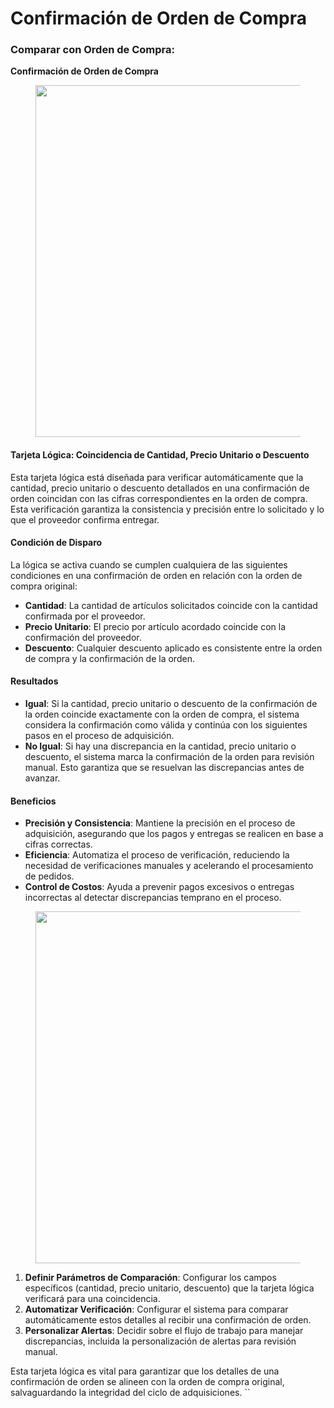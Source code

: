 # Confirmación de Orden de Compra

### Comparar con Orden de Compra:&#x20;

**Confirmación de Orden de Compra**

<figure><img src="https://lh7-us.googleusercontent.com/glQHETatKah-1YugeLqBb7Jim6lNJxuarRv-KEMv4NPzFfcjSm6mVhTMdI30nxdJ0SHXZ55Oup6KH7K-J6IxjUOiG0wxUX8toAaCopgBJwPyr94CPjoKuauNTmoHGGhg6f3gwHD39W7gpvijg4LQVJ4" alt="" width="563"><figcaption></figcaption></figure>

#### Tarjeta Lógica: Coincidencia de Cantidad, Precio Unitario o Descuento

Esta tarjeta lógica está diseñada para verificar automáticamente que la cantidad, precio unitario o descuento detallados en una confirmación de orden coincidan con las cifras correspondientes en la orden de compra. Esta verificación garantiza la consistencia y precisión entre lo solicitado y lo que el proveedor confirma entregar.

#### Condición de Disparo

La lógica se activa cuando se cumplen cualquiera de las siguientes condiciones en una confirmación de orden en relación con la orden de compra original:

* **Cantidad**: La cantidad de artículos solicitados coincide con la cantidad confirmada por el proveedor.
* **Precio Unitario**: El precio por artículo acordado coincide con la confirmación del proveedor.
* **Descuento**: Cualquier descuento aplicado es consistente entre la orden de compra y la confirmación de la orden.

#### Resultados

* **Igual**: Si la cantidad, precio unitario o descuento de la confirmación de la orden coincide exactamente con la orden de compra, el sistema considera la confirmación como válida y continúa con los siguientes pasos en el proceso de adquisición.
* **No Igual**: Si hay una discrepancia en la cantidad, precio unitario o descuento, el sistema marca la confirmación de la orden para revisión manual. Esto garantiza que se resuelvan las discrepancias antes de avanzar.

#### Beneficios

* **Precisión y Consistencia**: Mantiene la precisión en el proceso de adquisición, asegurando que los pagos y entregas se realicen en base a cifras correctas.
* **Eficiencia**: Automatiza el proceso de verificación, reduciendo la necesidad de verificaciones manuales y acelerando el procesamiento de pedidos.
* **Control de Costos**: Ayuda a prevenir pagos excesivos o entregas incorrectas al detectar discrepancias temprano en el proceso.

<figure><img src="https://lh7-us.googleusercontent.com/DRTMJxJ9XLeC5zWSU8QuZwPLkqHzmCUm9RwiUZIkcc8pVxMZsxLv56dX9spzqr7KeDkTigbeBX2DvAZRe-6MdqOgAnrO-QPnCbi4e6hP4--P_O0A0DSoQJxjGeefOS1p6GuXHs1YXv-A73DXYaE8qlI" alt="" width="563"><figcaption></figcaption></figure>

1. **Definir Parámetros de Comparación**: Configurar los campos específicos (cantidad, precio unitario, descuento) que la tarjeta lógica verificará para una coincidencia.
2. **Automatizar Verificación**: Configurar el sistema para comparar automáticamente estos detalles al recibir una confirmación de orden.
3. **Personalizar Alertas**: Decidir sobre el flujo de trabajo para manejar discrepancias, incluida la personalización de alertas para revisión manual.

Esta tarjeta lógica es vital para garantizar que los detalles de una confirmación de orden se alineen con la orden de compra original, salvaguardando la integridad del ciclo de adquisiciones. \`\`
